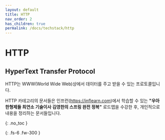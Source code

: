 ```yaml
---
layout: default
title: HTTP
nav_order: 2
has_children: true
permalink: /docs/techstack/http
---
```


# HTTP
## HyperText Transfer Protocol

HTTP는 WWW(World Wide Web)상에서 데이터를 주고 받을 수 있는 프로토콜입니다.

HTTP 카테고리의 문서들은 인프런(https://inflearn.com)에서 학습할 수 있는 **"우아한형제들 최연소 기술이사 김영한의 스프링 완전 정복"** 로드맵을 수강한 후, 개인적으로 내용을 정리하는 문서들입니다.

{: .no_toc }

{: .fs-6 .fw-300 }